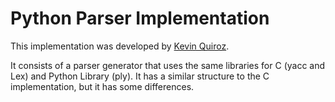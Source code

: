 # Python Parser Implementation

This implementation was developed by [Kevin Quiroz](https://github.com/KevinQzG).

It consists of a parser generator that uses the same libraries for C (yacc and Lex) and Python Library (ply). It has a similar structure to the C implementation, but it has some differences.